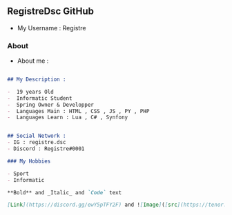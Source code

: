 ## RegistreDsc GitHub

- My Username : Registre

### About

- About me : 

```markdown

## My Description :

-  19 years Old
-  Informatic Student 
-  Spring Owner & Developper
-  Languages Main : HTML , CSS , JS , PY , PHP
-  Languages Learn : Lua , C# , Synfony


## Social Network : 
- IG : registre.dsc
- Discord : Registre#0001

### My Hobbies

- Sport
- Informatic

**Bold** and _Italic_ and `Code` text

[Link](https://discord.gg/ewY5pTFY2F) and ![Image]([src](https://tenor.com/view/test1-gif-24102285))
```
